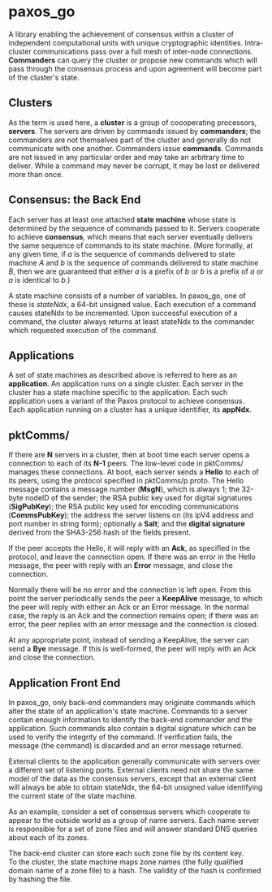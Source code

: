 # paxos_go

A library enabling the achievement of consensus within a cluster of 
independent computational units with unique cryptographic 
identities.  Intra-cluster communications pass over a full mesh of inter-node
connections.  **Commanders** can query the cluster or propose new commands 
which 
will pass through the consensus process and upon agreement will become part
of the cluster's state.

## Clusters

As the term is used here, a **cluster** is a group of coooperating processors,
**servers**.  The servers are driven by commands issued by **commanders**; the
commanders are not themselves part of the cluster and generally do not 
communicate
with one another.  Commanders issue **commands**.  Commands are not issued in 
any particular order and may take an arbitrary time to deliver.  While a 
command may never be corrupt, it may be lost or delivered more than once.

## Consensus: the Back End

Each server has at least one attached **state machine** whose state is 
determined by 
the sequence of commands passed to it.  Servers cooperate to achieve 
**consensus**, which means that each server eventually delivers the same
sequence of commands to its state machine.  (More formally, at any given
time, if *a* is the sequence of commands delivered to state machine *A*
and *b* is the sequence of commands delivered to state machine *B*, then
we are guaranteed that either *a* is a prefix of *b* or *b* is a prefix of
*a* or *a* is identical to *b*.)

A state machine consists of a number of variables.  In paxos_go, one of 
these is *stateNdx*, a 64-bit unsigned value.  Each execution of a command
causes stateNdx to be incremented.  Upon successful execution of a command,
the cluster always returns at least stateNdx to the commander which requested
execution of the command.

## Applications

A set of state machines as described above is referred to here as an
**application**. An application runs on a single cluster.  Each server in
the cluster has a state machine specific to the application.  Each such
application uses a variant of the Paxos protocol to achieve consensus.  
Each application running on a cluster has a unique identifier, its **appNdx**.

## pktComms/

If there are **N** servers in a cluster, then at boot time each server
opens a connection to each of its **N-1** peers.  The low-level code in
pktComms/ manages these connections.  At boot, each server sends a **Hello**
to each of its peers, using the protocol specified in pktComms/p.proto.
The Hello message contains a message number (**MsgN**), which is always 1;
the 32-byte nodeID of the sender; the RSA public
key used for digital signatures (**SigPubKey**); the RSA public key used
for encoding communications (**CommsPubKey**); the address the server 
listens on (its ipV4 address and port number in string form); optionally
a **Salt**; and the **digital signature** derived from the SHA3-256 hash 
of the fields present. 

If the peer accepts the Hello, it will reply with an **Ack**, as specified
in the protocol, and leave the connection open.  If there was an error in 
the Hello message, the peer with reply with an **Error** message, and close
the connection.

Normally there will be no error and the connection is left open.  From
this point the server periodically sends the peer a **KeepAlive** message,
to which the peer will reply with either an Ack or an Error message.  In
the normal case, the reply is an Ack and the connection remains open; if
there was an error, the peer replies with an error message and the connection
is closed.

At any appropriate point, instead of sending a KeepAlive, the server can
send a **Bye** message.  If this is well-formed, the peer will reply with
an Ack and close the connection.

## Application Front End

In paxos_go, only back-end commanders may originate commands which alter the
state of an application's state machine.  Commands to a server contain
enough information to identify the back-end commander and the application.
Such commands also contain a digital signature which can be used to verify 
the integrity
of the command.  If verification fails, the message (the command) is 
discarded and an error message returned.

External clients to the application generally communicate with servers 
over a different set of listening ports.  External clients need not share
the same model of the data as the consensus servers, except that an 
external client will always be able to obtain stateNdx, the 64-bit unsigned 
value identifying the current state of the state machine.

As an example, consider a set of consensus servers which cooperate to appear 
to the
outside world as a group of name servers.  Each name server is responsible
for a set of zone files and will answer standard DNS queries about each of
its zones.  

The back-end cluster can store each such zone file by its content key.  
To the cluster, the state machine maps zone names (the fully qualified
domain name of a zone file) to a hash.  The validity of the hash is 
confirmed by hashing the file.   
